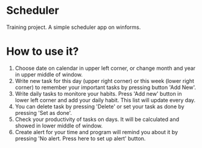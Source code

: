 # Scheduler
Training project. A simple scheduler app on winforms.

# How to use it?
1) Choose date on calendar in upper left corner, or change month and year in upper middle of window.
2) Write new task for this day (upper right corner) or this week (lower right corner) to remember your important tasks by pressing button 'Add New'.
3) Write daily tasks to monitore your habits. Press 'Add new' button in lower left corner and add your daily habit. This list will update every day.
4) You can delete task by pressing 'Delete' or set your task as done by pressing 'Set as done'.
5) Check your productivity of tasks on days. It will be calculated and showed in lower middle of window.
6) Create alert for your time and program will remind you about it by pressing 'No alert. Press here to set up alert' button.
